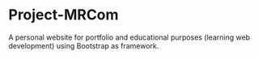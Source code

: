 Project-MRCom
=============

A personal website for portfolio and educational purposes (learning web development) using Bootstrap as framework.
